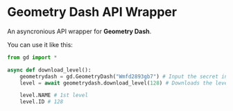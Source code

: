 # Geometry Dash API Wrapper
An asyncronious API wrapper for **Geometry Dash**.

You can use it like this:
```py
from gd import *

async def download_level():
    geometrydash = gd.GeometryDash("Wmfd2893gb7") # Input the secret in order to use the API.
    level = await geometrydash.download_level(128) # Downloads the level with an ID of 128.

    level.NAME # 1st level
    level.ID # 128
```

